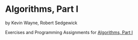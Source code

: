 Algorithms, Part I
==================
by Kevin Wayne, Robert Sedgewick

Exercises and Programming Assignments for [Algorithms, Part I](https://class.coursera.org/algs4partI-004)
